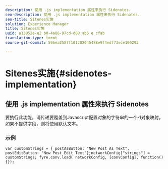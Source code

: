 ```yaml
---
description: 使用 .js implementation 属性来执行 Sidenotes.
seo-description: 使用 .js implementation 属性来执行 Sidenotes.
seo-title: Sitenes实施
solution: Experience Manager
title: Sitenes实施
uuid: a13852e-e2 b0-4a86-97cd-d08 ab5 e cfab
translation-type: tm+mt
source-git-commit: 566ea2587f101202045488e9f4edf73ece100293

---
```



# Sitenes实施{#sidenotes-implementation}

## 使用 .js implementation 属性来执行 Sidenotes

要执行此功能，请传递要覆盖到Javascript配置对象的字符串的一个-1对象映射。如果不提供字段，则将使用默认文本。

### 示例

```
var customStrings = { postAsButton: "New Post As Text", postEditButton: "New Post Edit Text"};networkConfig["strings"] = customStrings; fyre.conv.load( networkConfig, [convConfig], function(){});
```
